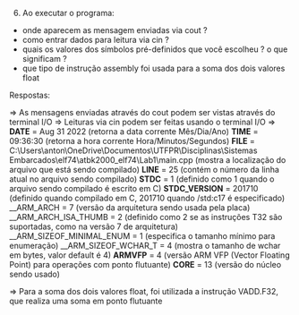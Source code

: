 6. Ao executar o programa:

- onde aparecem as mensagem enviadas via cout ?
- como entrar dados para leitura via cin ?
- quais os valores dos símbolos pré-definidos que você escolheu ? o que significam ?
- que tipo de instrução assembly foi usada para a soma dos dois valores float

Respostas:

  => As mensagens enviadas através do cout podem ser vistas
  através do terminal I/O
  => Leituras via cin podem ser feitas usando o terminal I/O
  => 
  __DATE__ = Aug 31 2022 (retorna a data corrente Mês/Dia/Ano)
  __TIME__ = 09:36:30 (retorna a hora corrente Hora/Minutos/Segundos)
  __FILE__ = C:\Users\anton\OneDrive\Documentos\UTFPR\Disciplinas\Sistemas Embarcados\elf74\atbk2000_elf74\Lab1\main.cpp
  (mostra a localização do arquivo que está sendo compilado)
  __LINE__ = 25 (contém o número da linha atual no arquivo sendo compilado)
  __STDC__ = 1 (definido como 1 quando o arquivo sendo compilado é escrito em C)
  __STDC_VERSION__ = 201710
  (definido quando compilado em C, 201710 quando /std:c17 é especificado)
  __ARM_ARCH = 7 (versão da arquitetura sendo usada pela placa)
  __ARM_ARCH_ISA_THUMB = 2
  (definido como 2 se as instruções T32 são suportadas, como na versão 7 de 
  arquitetura)
  __ARM_SIZEOF_MINIMAL_ENUM = 1
  (especifica o tamanho mínimo para enumeração)
  __ARM_SIZEOF_WCHAR_T = 4
  (mostra o tamanho de wchar em bytes, valor default é 4)
  __ARMVFP__  = 4
  (versão ARM VFP (Vector Floating Point) para operações com ponto flutuante)
  __CORE__ = 13
  (versão do núcleo sendo usado)

  => Para a soma dos dois valores float, foi utilizada a instrução VADD.F32, que
  realiza uma soma em ponto flutuante

